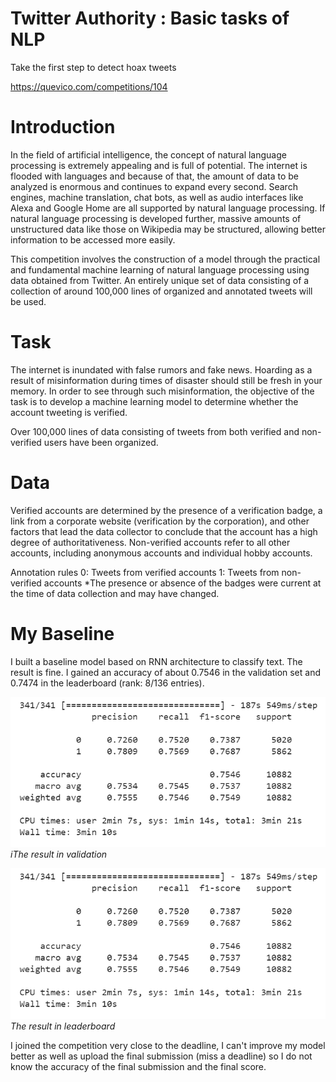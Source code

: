 # Twitter Authority : Basic tasks of NLP

Take the first step to detect hoax tweets

https://quevico.com/competitions/104

# Introduction

In the field of artificial intelligence, the concept of natural language processing is extremely appealing and is full of potential. The internet is flooded with languages and because of that, the amount of data to be analyzed is enormous and continues to expand every second. Search engines, machine translation, chat bots, as well as audio interfaces like Alexa and Google Home are all supported by natural language processing. If natural language processing is developed further, massive amounts of unstructured data like those on Wikipedia may be structured, allowing better information to be accessed more easily.

This competition involves the construction of a model through the practical and fundamental machine learning of natural language processing using data obtained from Twitter. An entirely unique set of data consisting of a collection of around 100,000 lines of organized and annotated tweets will be used.

# Task
The internet is inundated with false rumors and fake news. Hoarding as a result of misinformation during times of disaster should still be fresh in your memory. In order to see through such misinformation, the objective of the task is to develop a machine learning model to determine whether the account tweeting is verified.

Over 100,000 lines of data consisting of tweets from both verified and non-verified users have been organized.

# Data
Verified accounts are determined by the presence of a verification badge, a link from a corporate website (verification by the corporation), and other factors that lead the data collector to conclude that the account has a high degree of authoritativeness. Non-verified accounts refer to all other accounts, including anonymous accounts and individual hobby accounts.

Annotation rules
0: Tweets from verified accounts
1: Tweets from non-verified accounts
*The presence or absence of the badges were current at the time of data collection and may have changed.

# My Baseline

I built a baseline model based on RNN architecture to classify text. The result is fine. I gained an accuracy of about 0.7546 in the validation set and 0.7474 in the leaderboard (rank: 8/136 entries).

![The result in validation set](./imgs/test.png)
*iThe result in validation*

![The result in ](./imgs/test.png)
*The result in leaderboard*

I joined the competition very close to the deadline, I can't improve my model better as well as upload the final submission (miss a deadline) so I do not know the accuracy of the final submission and the final score.